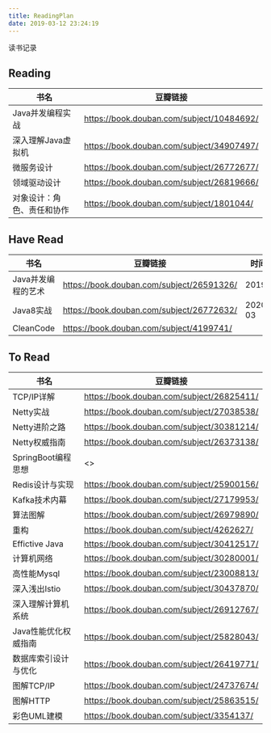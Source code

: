 ```yaml
---
title: ReadingPlan
date: 2019-03-12 23:24:19
---
```


读书记录

## Reading

书名|豆瓣链接
-|-
Java并发编程实战|<https://book.douban.com/subject/10484692/>
深入理解Java虚拟机|<https://book.douban.com/subject/34907497/>
微服务设计|<https://book.douban.com/subject/26772677/>
领域驱动设计|<https://book.douban.com/subject/26819666/>
对象设计：角色、责任和协作|<https://book.douban.com/subject/1801044/>

## Have Read

书名|豆瓣链接|时间
-|-|-
Java并发编程的艺术|<https://book.douban.com/subject/26591326/>|2019
Java8实战|<https://book.douban.com/subject/26772632/>|2020-03
CleanCode|<https://book.douban.com/subject/4199741/>

## To Read

书名|豆瓣链接
-|-
TCP/IP详解|<https://book.douban.com/subject/26825411/>
Netty实战|<https://book.douban.com/subject/27038538/>
Netty进阶之路|<https://book.douban.com/subject/30381214/>
Netty权威指南|<https://book.douban.com/subject/26373138/>
SpringBoot编程思想|<>
Redis设计与实现|<https://book.douban.com/subject/25900156/>
Kafka技术内幕|<https://book.douban.com/subject/27179953/>
算法图解|<https://book.douban.com/subject/26979890/>
重构|<https://book.douban.com/subject/4262627/>
Effictive Java|<https://book.douban.com/subject/30412517/>
计算机网络|<https://book.douban.com/subject/30280001/>
高性能Mysql|<https://book.douban.com/subject/23008813/>
深入浅出Istio|<https://book.douban.com/subject/30437870/>
深入理解计算机系统|<https://book.douban.com/subject/26912767/>
Java性能优化权威指南|<https://book.douban.com/subject/25828043/>
数据库索引设计与优化|<https://book.douban.com/subject/26419771/>
图解TCP/IP|<https://book.douban.com/subject/24737674/>
图解HTTP|<https://book.douban.com/subject/25863515/>
彩色UML建模|<https://book.douban.com/subject/3354137/>
